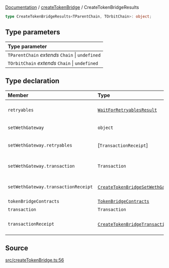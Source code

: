 [Documentation](../../README.md) / [createTokenBridge](../README.md) / CreateTokenBridgeResults

```ts
type CreateTokenBridgeResults<TParentChain, TOrbitChain>: object;
```

## Type parameters

| Type parameter                                  |
| :---------------------------------------------- |
| `TParentChain` _extends_ `Chain` \| `undefined` |
| `TOrbitChain` _extends_ `Chain` \| `undefined`  |

## Type declaration

| Member                              | Type                                                                                                                                                                                                     | Description                                                                                                                                                                                                                                                                        |
| :---------------------------------- | :------------------------------------------------------------------------------------------------------------------------------------------------------------------------------------------------------- | :--------------------------------------------------------------------------------------------------------------------------------------------------------------------------------------------------------------------------------------------------------------------------------- |
| `retryables`                        | [`WaitForRetryablesResult`](../../createTokenBridgePrepareTransactionReceipt/type-aliases/WaitForRetryablesResult.md)                                                                                    | Retryable transaction receipts of createTokenBridgePrepareTransactionReceipt ([WaitForRetryablesResult](../../createTokenBridgePrepareTransactionReceipt/type-aliases/WaitForRetryablesResult.md))                                                                                 |
| `setWethGateway`                    | `object`                                                                                                                                                                                                 | Optional: createTokenBridgePrepareSetWethGatewayTransaction's result                                                                                                                                                                                                               |
| `setWethGateway.retryables`         | [`TransactionReceipt`]                                                                                                                                                                                   | Retryable transaction receipt of createTokenBridgePrepareSetWethGatewayTransactionReceipt ([WaitForRetryablesResult](../../createTokenBridgePrepareTransactionReceipt/type-aliases/WaitForRetryablesResult.md))                                                                    |
| `setWethGateway.transaction`        | `Transaction`                                                                                                                                                                                            | Transaction of createTokenBridgePrepareSetWethGatewayTransactionReceipt (Transaction)                                                                                                                                                                                              |
| `setWethGateway.transactionReceipt` | [`CreateTokenBridgeSetWethGatewayTransactionReceipt`](../../createTokenBridgePrepareSetWethGatewayTransactionReceipt/type-aliases/CreateTokenBridgeSetWethGatewayTransactionReceipt.md)\<`TOrbitChain`\> | Transaction receipt of createTokenBridgePrepareSetWethGatewayTransactionReceipt ([createTokenBridgePrepareSetWethGatewayTransactionReceipt](../../createTokenBridgePrepareSetWethGatewayTransactionReceipt/functions/createTokenBridgePrepareSetWethGatewayTransactionReceipt.md)) |
| `tokenBridgeContracts`              | [`TokenBridgeContracts`](../../types/TokenBridgeContracts/type-aliases/TokenBridgeContracts.md)                                                                                                          | Core token bridge contracts ([TokenBridgeContracts](../../types/TokenBridgeContracts/type-aliases/TokenBridgeContracts.md))                                                                                                                                                        |
| `transaction`                       | `Transaction`                                                                                                                                                                                            | Transaction of createTokenBridgePrepareTransactionRequest                                                                                                                                                                                                                          |
| `transactionReceipt`                | [`CreateTokenBridgeTransactionReceipt`](../../createTokenBridgePrepareTransactionReceipt/type-aliases/CreateTokenBridgeTransactionReceipt.md)\<`TParentChain`, `TOrbitChain`\>                           | Transaction receipt of createTokenBridgePrepareTransactionReceipt ([CreateTokenBridgeTransactionReceipt](../../createTokenBridgePrepareTransactionReceipt/type-aliases/CreateTokenBridgeTransactionReceipt.md))                                                                    |

## Source

[src/createTokenBridge.ts:56](https://github.com/anegg0/arbitrum-orbit-sdk/blob/8d986d322aefb470a79fa3dc36918f72097df8c1/src/createTokenBridge.ts#L56)

